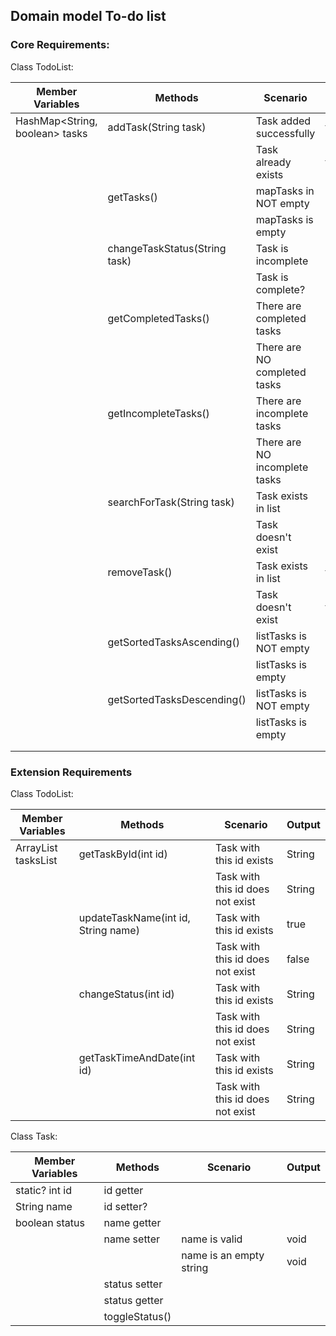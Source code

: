 ## Domain model To-do list

### Core Requirements:

Class TodoList:


| Member Variables               | Methods                       | Scenario                      | Output       |
|--------------------------------|-------------------------------|-------------------------------|--------------|
| HashMap<String, boolean> tasks | addTask(String task)          | Task added successfully       | true         |
|                                |                               | Task already exists           | false        |
|                                | getTasks()                    | mapTasks in NOT empty         | String       |
|                                |                               | mapTasks is empty             | String       |
|                                | changeTaskStatus(String task) | Task is incomplete            | String?/void |
|                                |                               | Task is complete?             | String?/void |
|                                | getCompletedTasks()           | There are completed tasks     | String       |
|                                |                               | There are NO completed tasks  | String       |
|                                | getIncompleteTasks()          | There are incomplete tasks    | String       |
|                                |                               | There are NO incomplete tasks | String       |
|                                | searchForTask(String task)    | Task exists in list           | String/true  |
|                                |                               | Task doesn't exist            | String/false |
|                                | removeTask()                  | Task exists in list           | true         |
|                                |                               | Task doesn't exist            | false        |
|                                | getSortedTasksAscending()     | listTasks is NOT empty        | String       |
|                                |                               | listTasks is empty            | String       |
|                                | getSortedTasksDescending()    | listTasks is NOT empty        | String       |
|                                |                               | listTasks is empty            | String       |
|                                |                               |                               |              |
|                                |                               |                               |              |

### Extension Requirements

Class TodoList:

| Member Variables          | Methods                             | Scenario                         | Output |
|---------------------------|-------------------------------------|----------------------------------|--------|
| ArrayList<Task> tasksList | getTaskById(int id)                 | Task with this id exists         | String |
|                           |                                     | Task with this id does not exist | String |
|                           | updateTaskName(int id, String name) | Task with this id exists         | true   |
|                           |                                     | Task with this id does not exist | false  |
|                           | changeStatus(int id)                | Task with this id exists         | String |
|                           |                                     | Task with this id does not exist | String |
|                           | getTaskTimeAndDate(int id)          | Task with this id exists         | String |
|                           |                                     | Task with this id does not exist | String |

Class Task:

| Member Variables | Methods        | Scenario                | Output |
|------------------|----------------|-------------------------|--------|
| static? int id   | id getter      |                         |        |
| String name      | id setter?     |                         |        |
| boolean status   | name getter    |                         |        |
|                  | name setter    | name is valid           | void   |
|                  |                | name is an empty string | void   |
|                  | status setter  |                         |        |
|                  | status getter  |                         |        |
|                  | toggleStatus() |                         |        |
